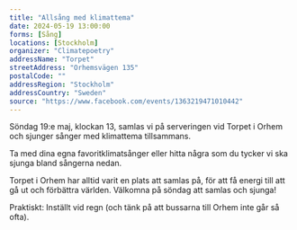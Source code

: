 ```yaml
---
title: "Allsång med klimattema"
date: 2024-05-19 13:00:00
forms: [Sång]
locations: [Stockholm]
organizer: "Climatepoetry"
addressName: "Torpet"
streetAddress: "Orhemsvägen 135"
postalCode: ""
addressRegion: "Stockholm"
addressCountry: "Sweden"
source: "https://www.facebook.com/events/1363219471010442"
---
```

Söndag 19:e maj, klockan 13, samlas vi på serveringen vid Torpet i Orhem och sjunger sånger med klimattema tillsammans.

Ta med dina egna favoritklimatsånger eller hitta några som du tycker vi ska sjunga bland sångerna nedan.

Torpet i Orhem har alltid varit en plats att samlas på, för att få energi till att gå ut och förbättra världen. Välkomna på söndag att samlas och sjunga!

Praktiskt: Inställt vid regn (och tänk på att bussarna till Orhem inte går så ofta).